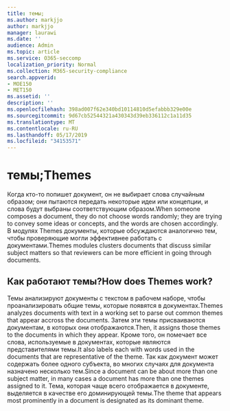 ```yaml
---
title: темы;
ms.author: markjjo
author: markjjo
manager: laurawi
ms.date: ''
audience: Admin
ms.topic: article
ms.service: O365-seccomp
localization_priority: Normal
ms.collection: M365-security-compliance
search.appverid:
- MOE150
- MET150
ms.assetid: ''
description: ''
ms.openlocfilehash: 398ad007f62e340bd10114810d5efabbb329e00e
ms.sourcegitcommit: 9d67cb52544321a430343d39eb336112c1a11d35
ms.translationtype: MT
ms.contentlocale: ru-RU
ms.lasthandoff: 05/17/2019
ms.locfileid: "34153571"
---
```

# <a name="themes"></a><span data-ttu-id="2eae7-102">темы;</span><span class="sxs-lookup"><span data-stu-id="2eae7-102">Themes</span></span>

<span data-ttu-id="2eae7-103">Когда кто-то попишет документ, он не выбирает слова случайным образом; они пытаются передать некоторые идеи или концепции, и слова будут выбраны соответствующим образом.</span><span class="sxs-lookup"><span data-stu-id="2eae7-103">When someone composes a document, they do not choose words randomly; they are trying to convey some ideas or concepts, and the words are chosen accordingly.</span></span> <span data-ttu-id="2eae7-104">В модулях Themes документы, которые обсуждаются аналогично тем, чтобы проверяющие могли эффективнее работать с документами.</span><span class="sxs-lookup"><span data-stu-id="2eae7-104">Themes modules clusters documents that discuss similar subject matters so that reviewers can be more efficient in going through documents.</span></span>

## <a name="how-does-themes-work"></a><span data-ttu-id="2eae7-105">Как работают темы?</span><span class="sxs-lookup"><span data-stu-id="2eae7-105">How does Themes work?</span></span>

<span data-ttu-id="2eae7-106">Темы анализируют документы с текстом в рабочем наборе, чтобы проанализировать общие темы, которые появятся в документах.</span><span class="sxs-lookup"><span data-stu-id="2eae7-106">Themes analyzes documents with text in a working set to parse out common themes that appear accross the documents.</span></span> <span data-ttu-id="2eae7-107">Затем эти темы присваиваются документам, в которых они отображаются.</span><span class="sxs-lookup"><span data-stu-id="2eae7-107">Then, it assigns those themes to the documents in which they appear.</span></span> <span data-ttu-id="2eae7-108">Кроме того, он помечает все слова, используемые в документах, которые являются представителями темы.</span><span class="sxs-lookup"><span data-stu-id="2eae7-108">It also labels each with words used in the documents that are representative of the theme.</span></span> <span data-ttu-id="2eae7-109">Так как документ может содержать более одного субъекта, во многих случаях для документа назначено несколько тем.</span><span class="sxs-lookup"><span data-stu-id="2eae7-109">Since a document can be about more than one subject matter, in many cases a document has more than one themes assigned to it.</span></span> <span data-ttu-id="2eae7-110">Тема, которая чаще всего отображается в документе, выделяется в качестве его доминирующей темы.</span><span class="sxs-lookup"><span data-stu-id="2eae7-110">The theme that appears most prominently in a document is designated as its dominant theme.</span></span>